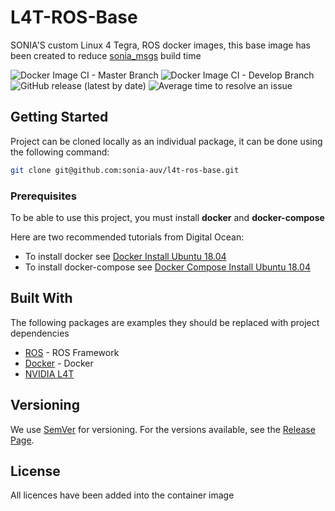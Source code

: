# L4T-ROS-Base

SONIA'S custom Linux 4 Tegra, ROS docker images, this base image has been created to reduce [sonia_msgs](https://github.com/sonia-auv/sonia_msgs) build time

![Docker Image CI - Master Branch](https://github.com/sonia-auv/l4t-ros-base/workflows/Docker%20Image%20CI%20-%20Master%20Branch/badge.svg)
![Docker Image CI - Develop Branch](https://github.com/sonia-auv/l4t-ros-base/workflows/Docker%20Image%20CI%20-%20Develop%20Branch/badge.svg?branch=develop)
![GitHub release (latest by date)](https://img.shields.io/github/v/release/sonia-auv/l4t-ros-base)
![Average time to resolve an issue](https://isitmaintained.com/badge/resolution/sonia-auv/l4t-ros-base.svg)


## Getting Started


Project can be cloned locally as an individual package, it can be done using the following command:

```bash
git clone git@github.com:sonia-auv/l4t-ros-base.git
```

### Prerequisites

To be able to use this project, you must install **docker** and **docker-compose**

Here are two recommended tutorials from Digital Ocean:

* To install docker see [Docker Install Ubuntu 18.04](https://www.digitalocean.com/community/tutorials/how-to-install-and-use-docker-on-ubuntu-18-04)
* To install docker-compose see [Docker Compose Install Ubuntu 18.04](https://www.digitalocean.com/community/tutorials/how-to-install-docker-compose-on-ubuntu-18-04)


## Built With

The following packages are examples they should be replaced with project dependencies

* [ROS](http://wiki.ros.org/) - ROS Framework
* [Docker](https://docs.docker.com/) - Docker
* [NVIDIA L4T](https://ngc.nvidia.com/catalog/containers/nvidia:l4t-base)

## Versioning

We use [SemVer](http://semver.org/) for versioning. For the versions available, see the [Release Page](https://github.com/sonia-auv/sonia_msgs/releases).

## License

All licences have been added into the container image
